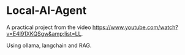 # Local-AI-Agent
A practical project from the video https://www.youtube.com/watch?v=E4l91XKQSgw&amp;list=LL.

Using ollama, langchain and RAG.
